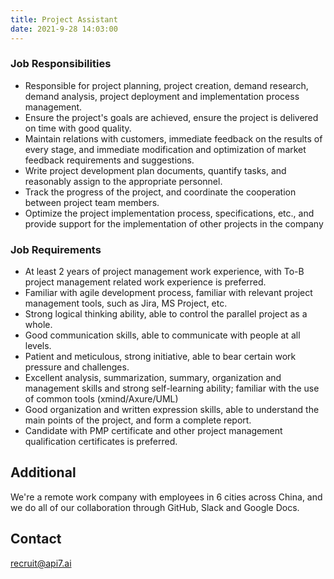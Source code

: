 ```yaml
---
title: Project Assistant
date: 2021-9-28 14:03:00
---
```


### Job Responsibilities

- Responsible for project planning, project creation, demand research, demand analysis, project deployment and implementation process management.
- Ensure the project's goals are achieved, ensure the project is delivered on time with good quality.
- Maintain relations with customers, immediate feedback on the results of every stage, and immediate modification and optimization of market feedback requirements and suggestions.
- Write project development plan documents, quantify tasks, and reasonably assign to the appropriate personnel.
- Track the progress of the project, and coordinate the cooperation between project team members.
- Optimize the project implementation process, specifications, etc., and provide support for the implementation of other projects in the company

### Job Requirements

- At least 2 years of project management work experience, with To-B project management related work experience is preferred.
- Familiar with agile development process, familiar with relevant project management tools, such as Jira, MS Project, etc.
- Strong logical thinking ability, able to control the parallel project as a whole.
- Good communication skills, able to communicate with people at all levels.
- Patient and meticulous, strong initiative, able to bear certain work pressure and challenges.
- Excellent analysis, summarization, summary, organization and management skills and strong self-learning ability; familiar with the use of common tools (xmind/Axure/UML)
- Good organization and written expression skills, able to understand the main points of the project, and form a complete report.
- Candidate with PMP certificate and other project management qualification certificates is preferred.

## Additional

We're a remote work company with employees in 6 cities across China, and we do all of our collaboration through GitHub, Slack and Google Docs.

## Contact

[recruit@api7.ai](mailto:recruit@api7.ai)
